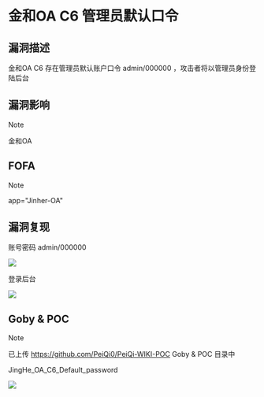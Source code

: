 # 金和OA C6 管理员默认口令

## 漏洞描述

金和OA C6 存在管理员默认账户口令 admin/000000 ，攻击者将以管理员身份登陆后台

## 漏洞影响

> [!NOTE]
>
> 金和OA

## FOFA

> [!NOTE]
>
> app="Jinher-OA"

## 漏洞复现

账号密码 admin/000000

![](http://wikioss.peiqi.tech/vuln/jh-1.png?x-oss-process=image/auto-orient,1/quality,q_90/watermark,image_c2h1aXlpbi9zdWkucG5nP3gtb3NzLXByb2Nlc3M9aW1hZ2UvcmVzaXplLFBfMTQvYnJpZ2h0LC0zOS9jb250cmFzdCwtNjQ,g_se,t_17,x_1,y_10)

登录后台

![](http://wikioss.peiqi.tech/vuln/jh-2.png?x-oss-process=image/auto-orient,1/quality,q_90/watermark,image_c2h1aXlpbi9zdWkucG5nP3gtb3NzLXByb2Nlc3M9aW1hZ2UvcmVzaXplLFBfMTQvYnJpZ2h0LC0zOS9jb250cmFzdCwtNjQ,g_se,t_17,x_1,y_10)

## Goby & POC

> [!NOTE]
>
> 已上传 https://github.com/PeiQi0/PeiQi-WIKI-POC Goby & POC 目录中
>
> JingHe_OA_C6_Default_password

![](http://wikioss.peiqi.tech/vuln/jh-3.png?x-oss-process=image/auto-orient,1/quality,q_90/watermark,image_c2h1aXlpbi9zdWkucG5nP3gtb3NzLXByb2Nlc3M9aW1hZ2UvcmVzaXplLFBfMTQvYnJpZ2h0LC0zOS9jb250cmFzdCwtNjQ,g_se,t_17,x_1,y_10)